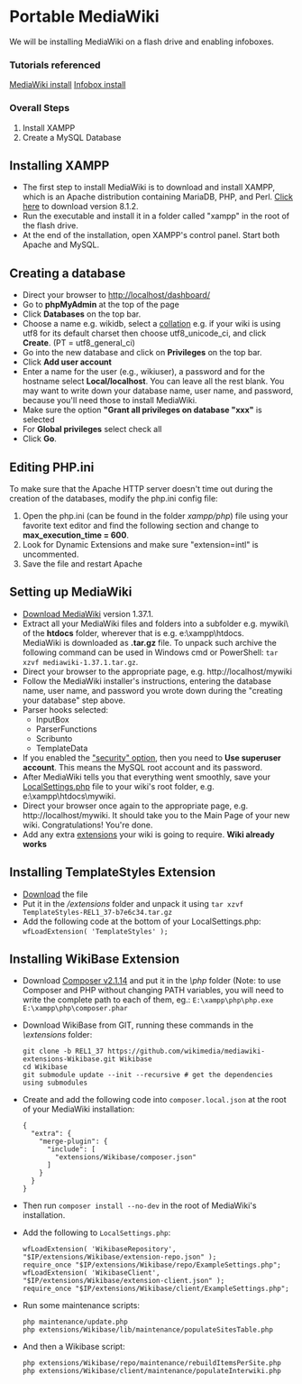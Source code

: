 # Portable MediaWiki

We will be installing MediaWiki on a flash drive and enabling infoboxes.

### Tutorials referenced
[MediaWiki install](https://www.mediawiki.org/wiki/Manual:Installing_MediaWiki_on_XAMPP)
[Infobox install](https://www.mediawiki.org/wiki/Manual:Importing_Wikipedia_infoboxes_tutorial)

### Overall Steps

 1. Install XAMPP
 2. Create a MySQL Database

## Installing XAMPP

 - The first step to install MediaWiki is to download and install XAMPP, which is an Apache distribution containing MariaDB, PHP, and Perl. [Click here](https://www.apachefriends.org/xampp-files/8.1.2/xampp-windows-x64-8.1.2-0-VS16-installer.exe) to download version 8.1.2.
 - Run the executable and install it in a folder called "xampp" in the root of the flash drive.
 - At the end of the installation, open XAMPP's control panel. Start both Apache and MySQL.

## Creating a database
-   Direct your browser to  [http://localhost/dashboard/](http://localhost/dashboard/)
-   Go to  **phpMyAdmin**  at the top of the page
-   Click  **Databases**  on the top bar.
-   Choose a name e.g. wikidb, select a  [collation](https://dev.mysql.com/doc/refman/5.7/en/charset-general.html)  e.g. if your wiki is using utf8 for its default charset then choose utf8_unicode_ci, and click  **Create**. (PT = utf8_general_ci)
-   Go into the new database and click on  **Privileges**  on the top bar.
-   Click  **Add user account**
-   Enter a name for the user (e.g., wikiuser), a password and for the hostname select  **Local/localhost**. You can leave all the rest blank. You may want to write down your database name, user name, and password, because you'll need those to install MediaWiki.
-   Make sure the option  **"Grant all privileges on database "xxx"** is selected
-   For  **Global privileges**  select check all
-   Click  **Go**.
## Editing PHP.ini

To make sure that the Apache HTTP server doesn't time out during the creation of the databases, modify the php.ini config file:

1.  Open the php.ini (can be found in the folder  _xampp/php_) file using your favorite text editor and find the following section and change to  **max_execution_time = 600**.
2. Look for Dynamic Extensions and make sure "extension=intl" is uncommented.
3.  Save the file and restart Apache
## Setting up MediaWiki

-   [Download MediaWiki](https://releases.wikimedia.org/mediawiki/1.37/mediawiki-1.37.1.tar.gz "download:mediawiki/1.37/mediawiki-1.37.1.tar.gz") version 1.37.1.
-   Extract all your MediaWiki files and folders into a subfolder e.g. mywiki\ of the  **htdocs**  folder, wherever that is e.g. e:\xampp\htdocs\.  
    MediaWiki is downloaded as  **.tar.gz**  file. To unpack such archive the following command can be used in Windows cmd or PowerShell:  `tar xzvf mediawiki-1.37.1.tar.gz`.
-   Direct your browser to the appropriate page, e.g. http://localhost/mywiki
-   Follow the MediaWiki installer's instructions, entering the database name, user name, and password you wrote down during the "creating your database" step above.
- Parser hooks selected:
  - InputBox
  - ParserFunctions
  - Scribunto
  - TemplateData
-   If you enabled the  ["security" option](http://www.apachefriends.org/en/xampp-windows.html#1221), then you need to  **Use superuser account**. This means the MySQL root account and its password.
-   After MediaWiki tells you that everything went smoothly, save your  [LocalSettings.php](https://www.mediawiki.org/wiki/LocalSettings.php "LocalSettings.php")  file to your wiki's root folder, e.g. e:\xampp\htdocs\mywiki.
-   Direct your browser once again to the appropriate page, e.g. http://localhost/mywiki. It should take you to the Main Page of your new wiki. Congratulations! You're done.
-   Add any extra  [extensions](https://www.mediawiki.org/wiki/Manual:Extensions "Manual:Extensions")  your wiki is going to require.
**Wiki already works**
## Installing TemplateStyles Extension
- [Download](https://www.mediawiki.org/wiki/Special:ExtensionDistributor/TemplateStyles) the file
- Put it in the */extensions* folder and unpack it using `tar xzvf TemplateStyles-REL1_37-b7e6c34.tar.gz`
- Add the following code at the bottom of your  LocalSettings.php: `wfLoadExtension( 'TemplateStyles' );`
## Installing WikiBase Extension
- Download [Composer v2.1.14](https://getcomposer.org/download/2.1.14/composer.phar) and put it in the *\php* folder (Note: to use Composer and PHP without changing PATH variables, you will need to write the complete path to each of them, eg.: `E:\xampp\php\php.exe E:\xampp\php\composer.phar`
- Download WikiBase from GIT, running these commands in the *\extensions* folder:

      git clone -b REL1_37 https://github.com/wikimedia/mediawiki-extensions-Wikibase.git Wikibase
      cd Wikibase
      git submodule update --init --recursive # get the dependencies using submodules

- Create and add the following code into `composer.local.json` at the root of your MediaWiki installation:

      {
        "extra": {
          "merge-plugin": {
            "include": [
              "extensions/Wikibase/composer.json"
            ]
          }
        }
      }
- Then run `composer install --no-dev` in the root of MediaWiki's installation.
- Add the following to `LocalSettings.php`:

      wfLoadExtension( 'WikibaseRepository', "$IP/extensions/Wikibase/extension-repo.json" );
      require_once "$IP/extensions/Wikibase/repo/ExampleSettings.php";
      wfLoadExtension( 'WikibaseClient', "$IP/extensions/Wikibase/extension-client.json" );
      require_once "$IP/extensions/Wikibase/client/ExampleSettings.php";
- Run some maintenance scripts:

      php maintenance/update.php
      php extensions/Wikibase/lib/maintenance/populateSitesTable.php

- And then a Wikibase script:

      php extensions/Wikibase/repo/maintenance/rebuildItemsPerSite.php
      php extensions/Wikibase/client/maintenance/populateInterwiki.php
